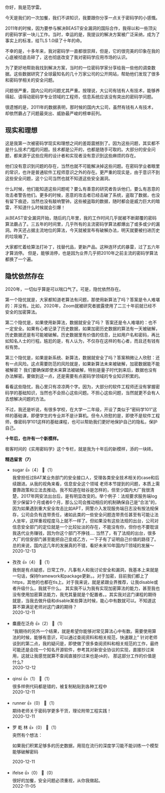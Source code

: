 你好，我是范学雷。

今天是我们的一次加餐，我们不讲知识，我要跟你分享一点关于密码学的小感慨。

2011年的时候，因为要参与解决BEAST安全漏洞的国际合作，我得以和一些顶尖的密码学家一块儿工作。当时，幸运的是，我提议的解决方案被广泛采纳，成为了事实上的标准，给TLS 1.0续了十年的命。

不幸的是，十多年来，我对密码学一直都很崇拜，但是，它的很完美的印象在我的心底被彻底击碎了，这也彻底改变了我对密码学应用市场的认识。

为了更好地帮助我找到解决方案，当时的一位密码学家分享给我一些他的调查数据。这些数据研究了全球最知名的几十万家公司的公开网站，帮助他们发现了很多和密码学相关的安全问题。

问题很严重，国内公司的问题尤其严重。按理说，大公司有钱有人有技术，能够养得起、请得动密码学专业领域的工程师，信息系统应该没有突出的密码学问题。

很遗憾的是，2011年的数据表明，那时候的国内大公司，虽然有钱有人有技术，却依然霸占了问题最突出、威胁最严峻的榜单前列。

## 现实和理想

这是我第一次被密码学现实和理想之间的差距震撼到了。因为这些问题，其实都不是什么技术门槛的问题。技术都是公开的，也都是随手可取的。大部分的安全问题，都来源于这些应用的设计者和实现者没有意识到这些麻烦的存在。

他们没有意识到问题的存在，当然也就不可能解决掉这些问题。在密码学业者眼里的常识，也许是普通软件工程师意识之外的存在。更严重的现实是，由于意识不到这些安全问题，这个公司当然也就不知道这些安全漏洞。

什么时候，他们能知道这些问题呢？要么有善意的研究者告诉他们，要么有恶意的攻击者警告他们。更多的时候，恶意的攻击者已经击破了系统，盗取了数据，也没有留下痕迹，当然也没有敲响警钟。这些被盗取的数据，随时都会是威力巨大的暗雷，不知道什么时候就会引爆！

从BEAST安全漏洞开始，随后的几年里，我的工作时间几乎就被不断颠覆的密码算法霸占了。三五年的时间里，几乎所有的主流密码学算法都爆出了或多或少的漏洞。昨天还占据主流地位的算法，今天就被宣布有破解办法，明天就要被扫进历史的垃圾箱了。

大家都忙着给算法打补丁，找替代品，更新产品。这种连环式的暴雷，过了五六年才算消停。 但是，能够消停，也是因为业界几乎把2010年之前主流的密码学算法都换了一个遍。

## 隐忧依然存在

2020年，一切似乎算是可以喘口气了。可是，隐忧依然存在。

第一个隐忧就是，大家都知道老算法有问题，那使用新算法了吗？答案是令人难堪的：并没有。比如，2020年，Zoom就被研究者披露使用了二三十年前就已经不安全的加密算法。

第二个隐忧是，如果使用新算法，数据就安全了吗？ 答案还是令人难堪的：也不一定安全。如果有心者记录了历史数据，如果加密历史数据的算法有一天被破解，历史数据还是有可能被破解。历史数据里有价值的信息，比如用户名和密码，再比如知名人士的行程。尴尬的是，有人认为，不仅存在这样的有心者，而且还有钱有权有势。

第三个隐忧是，如果是新系统、新算法，数据就安全了吗？答案稍微让人欣慰：还有一点风险。这点需要防范的风险就是，如果新算法未来被破解，加密数据能不能被解密？ 我们要确保即使未来算法被破解，特别是量子时代到来后，数据也没有办法解密。要做到这一点，还是需要有点密码学领域的专业知识积累的。

看看这些隐忧，我心里只有凉凉两个字。因为，大部分的软件工程师还没有掌握密码学的基础知识，当然也不会担心这些问题。不担心这些问题，当然就更不会有人去想解决问题的方法。

不过，我还是听说，有很多学校，在大学一二年级，开设了类似于“密码学101”这样的基础课，即便学生的专业并不是计算机。但令人欣慰的是，即使不是软件工程师，像密码学101这样的基础课程，也可以帮助我们更好地保护自己的隐私，保护自己。

**十年后，也许有一个新模样。**

极客时间的《实用密码学》这个专栏，就是我为十年后的新模样，添的一块砖。
<div><strong>精选留言（7）</strong></div><ul>
<li><span>sugar</span> 👍（4） 💬（1）<div>我曾担任过BAT某业务部门的安全接口人，受理各类安全技术相关的case和后续跟进。从我的视角来看，信息安全这个领域 老师本节提到的问题，本质上需要靠政策和立法去推动。我不知道在硅谷是怎样的，但至少国内大厂我很清楚，2017年网安法出台后，是有明显改变的。举个例子：法规要求服务端log至少保留3个月或者6个月，那么公司会推动相应的机制确保自己是“合法”的，因为如果遇到重大安全攻击比如APT，网警介入发现服务端日志没有按法规保存，公司会负有连带责任，诸如此类的一些安全问题连带责任甚至有可能让法人坐牢，这样重视程度马上就不一样了。但如果没有这些法规的出台，公司对信息安全部门的定位就是一个比较扯淡的存在，不能没有你，但你也不要耽误我迭代业务赚钱，因为你这个部门不挣钱.... 当然了，有了法规的出台，很多大厂的信安部门甚至能把自己变成乙方，一下子有了证明自己价值的路径了。总的来说，国内这几年的发展真的不错，看好未来10年国内IT领域的发展～</div>2020-12-13</li><br/><li><span>孜孜</span> 👍（4） 💬（1）<div>我倒是有点疑惑，日常工作，凡事有人和我讨论安全和漏洞，我基本上来就是一句话，保持framework和package更新。。对于加密，目前我们都上了https，其他的也都在tls上。对于我来说，就是紧跟业界推荐，让我disable或者升级什么，我就干什么。 其实我不认为我有实现加密算法的能力，甚至我也没有使用加密算法能力，我充其量就是个配置者。。其实我对这门课程的期待就是，当我去做升级和disable某些算法时候，能心中有数就可以。不知道这算不算满足老师对这门课的期待？</div>2020-12-11</li><br/><li><span>麋鹿在泛舟</span> 👍（2） 💬（1）<div>“我期待的另外一个结果，就是希望你能够对常见算法心中有数。需要使用算法的时候，能够有意识，可以通过查阅资料和相关规范，快速跟上”
针对老师谈到的第二点，我的疑问是，即使做了很多查阅资料和相关规范的工作，最终可能还是会找一个知名开源软件，参考其对新安全协议的实现，直接抄过来用，这就让我感觉就算不查阅直接抄过来也是ok的， 那这部分工作的价值是什么?</div>2020-12-12</li><br/><li><span>qinsi</span> 👍（1） 💬（1）<div>很多样例代码都是错的，被复制粘贴到各种工程中</div>2020-12-11</li><br/><li><span>runner</span> 👍（0） 💬（1）<div>期待老师关于密码学更多干货，理论附带工程实践！</div>2020-12-11</li><br/><li><span>罗 乾 林</span> 👍（0） 💬（1）<div>突然有个想法：

如果我们积累足够多的历史数据，用现在流行的深度学习能不能训练一个模型能够破解密码</div>2020-12-11</li><br/><li><span>ifelse</span> 👍（0） 💬（0）<div>很好的加餐，安全问题必须重视，从你我做起。</div>2022-11-05</li><br/>
</ul>
